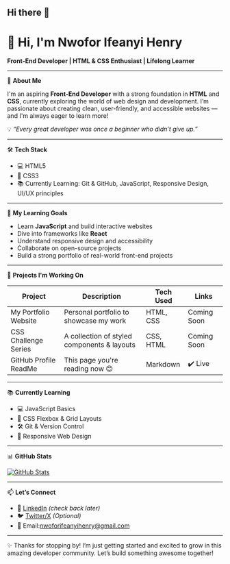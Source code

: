 ## Hi there 👋
# 👋 Hi, I'm Nwofor Ifeanyi Henry 
**Front-End Developer | HTML & CSS Enthusiast | Lifelong Learner**

---

🎯 **About Me**

I'm an aspiring **Front-End Developer** with a strong foundation in **HTML** and **CSS**, currently exploring the world of web design and development. I’m passionate about creating clean, user-friendly, and accessible websites — and I'm always eager to learn more!

💡 *“Every great developer was once a beginner who didn’t give up.”*

---

🛠️ **Tech Stack**

- 💻 HTML5  
- 🎨 CSS3  
- 📚 Currently Learning: Git & GitHub, JavaScript, Responsive Design, UI/UX principles

---

🚀 **My Learning Goals**

- Learn **JavaScript** and build interactive websites  
- Dive into frameworks like **React**  
- Understand responsive design and accessibility  
- Collaborate on open-source projects  
- Build a strong portfolio of real-world front-end projects  

---

📂 **Projects I'm Working On**

| Project               | Description                                | Tech Used      | Links       |
|----------------------|--------------------------------------------|----------------|-------------|
| My Portfolio Website  | Personal portfolio to showcase my work     | HTML, CSS      | Coming Soon |
| CSS Challenge Series | A collection of styled components & layouts | CSS, HTML      | Coming Soon |
| GitHub Profile ReadMe | This page you're reading now 😊            | Markdown       | ✔️ Live      |

---

📚 **Currently Learning**

- 💻 JavaScript Basics  
- 🎨 CSS Flexbox & Grid Layouts  
- 🛠 Git & Version Control  
- 📱 Responsive Web Design  

---

📊 **GitHub Stats**

[![GitHub Stats](https://github-readme-stats.vercel.app/api?username=YBDcodes&show_icons=true&theme=tokyonight)](https://github.com/YBDcodes)

---

📫 **Let’s Connect**

- 💼 [LinkedIn](https://www.linkedin.com/in/your-profile) *(check back later)*  
- 🐦 [Twitter/X](https://twitter.com/your-handle) *(Optional)*  
- 📧 Email:nwoforifeanyihenry@gmail.com

---

✨ Thanks for stopping by! I’m just getting started and excited to grow in this amazing developer community. Let’s build something awesome together!


<!--
**YBDcodes/YBDcodes** is a ✨ _special_ ✨ repository because its `README.md` (this file) appears on your GitHub profile.

Here are some ideas to get you started:

- 🔭 I’m currently working on ...
- 🌱 I’m currently learning ...
- 👯 I’m looking to collaborate on ...
- 🤔 I’m looking for help with ...
- 💬 Ask me about ...
- 📫 How to reach me: ...
- 😄 Pronouns: ...
- ⚡ Fun fact: ...
-->
